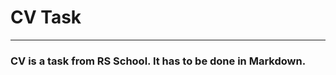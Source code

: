 # CV Task
__________________________

### CV is a task from RS School. It has to be done in Markdown.


